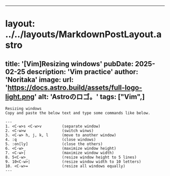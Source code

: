 
---
# layout: ../../layouts/MarkdownPostLayout.astro
title: '[Vim]Resizing windows'
pubDate: 2025-02-25
description: 'Vim practice'
author: 'Noritaka'
image:
    url: 'https://docs.astro.build/assets/full-logo-light.png'
    alt: 'Astroのロゴ。'
tags: ["Vim",]
---

```
Resizing windows
Copy and paste the below text and type some commands like below.

---
1. <C-w>s <C-w>v         (separate window)
2. <C-w>w                (switch winws)
3. <C-w> h, j, k, l      (move to another window)
4. :q                    (close windows)
5. :on[ly]               (close the others)
6. <C-w>_                (maximize window height)
7. <C-w>|                (maximize window width)
8. 5<C-w>_               (resize window height to 5 lines)
9. 10<C-w>|              (resize window width to 10 letters)
10. <C-w>=               (resize all windows equally)
---
```
